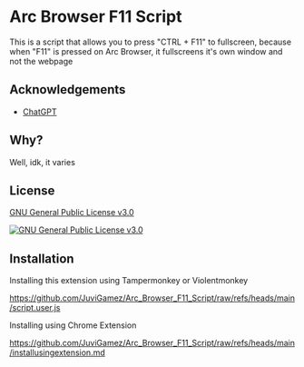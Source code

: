 
# Arc Browser F11 Script

This is a script that allows you to press "CTRL + F11" to fullscreen, because when "F11" is pressed on Arc Browser, it fullscreens it's own window and not the webpage


## Acknowledgements

 - [ChatGPT](chatgpt.com)


## Why?

Well, idk, it varies


## License

[GNU General Public License v3.0](https://www.gnu.org/licenses/gpl-3.0.en.html#license-text)

[![GNU General Public License v3.0](https://img.shields.io/badge/license-GPLv3-green)](https://www.gnu.org/licenses/gpl-3.0.en.html#license-text)


## Installation

Installing this extension using Tampermonkey or Violentmonkey

https://github.com/JuviGamez/Arc_Browser_F11_Script/raw/refs/heads/main/script.user.js

Installing using Chrome Extension

https://github.com/JuviGamez/Arc_Browser_F11_Script/raw/refs/heads/main/installusingextension.md
    
